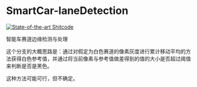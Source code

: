 # SmartCar-laneDetection
[![State-of-the-art Shitcode](https://img.shields.io/static/v1?label=State-of-the-art&message=Shitcode&color=7B5804)](https://github.com/trekhleb/state-of-the-art-shitcode)

智能车赛道边缘检测与处理

这个分支的大概思路是：通过对假定为白色赛道的像素灰度进行累计移动平均的方法获得白色参考值，并通过将当前像素与参考值做差得到的值的大小是否超过阈值来判断是否是黑色。

这种方法可能可行，但不确定。